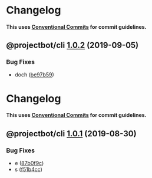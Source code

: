 <!-- markdownlint-disable -->

# Changelog

#### This uses [Conventional Commits](https://conventionalcommits.org) for commit guidelines.

## @projectbot/cli [1.0.2](https://github.com/atiltedtree/projectbot/compare/@projectbot/cli@1.0.1...@projectbot/cli@1.0.2) (2019-09-05)

### Bug Fixes

- doch ([be97b59](https://github.com/atiltedtree/projectbot/commit/be97b59))

# Changelog

#### This uses [Conventional Commits](https://conventionalcommits.org) for commit guidelines.

## @projectbot/cli [1.0.1](https://github.com/atiltedtree/projectbot/compare/@projectbot/cli@1.0.0...@projectbot/cli@1.0.1) (2019-08-30)

### Bug Fixes

- e ([87b0f9c](https://**gitbhub**.com/atiltedtree/projectbot/commit/87b0f9c))
- s ([f51b4cc](https://github.com/atiltedtree/projectbot/commit/f51b4cc))
